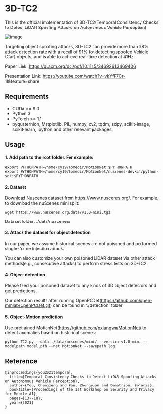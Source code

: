 # 3D-TC2
This is the official implementation of 3D-TC2(Temporal Consistency Checks to Detect LiDAR Spoofing Attacks on Autonomous Vehicle Perception)

![image](https://user-images.githubusercontent.com/16199843/182342087-c2c67ed6-6ef7-4144-ab9a-3e91aadce45d.png)

Targeting object spoofing attacks, 3D-TC2 can provide more than 98% attack detection rate with a recall of 91% for detecting spoofed Vehicle
(Car) objects, and is able to achieve real-time detection at 41Hz.

Paper Link: https://dl.acm.org/doi/pdf/10.1145/3469261.3469406

Presentation Link: https://youtube.com/watch?v=vkYfP7Cr-1I&feature=share

## Requirements
- CUDA >= 9.0
- Python 3
- PyTorch >= 1.1
- pyquaternion, Matplotlib, PIL, numpy, cv2, tqdm, scipy, scikit-image, scikit-learn, ipython and other relevant packages

## Usage
#### 1. Add path to the root folder. For example:
```
export PYTHONPATH=/home/cy19/homedir/MotionNet:$PYTHONPATH
export PYTHONPATH=/home/cy19/homedir/MotionNet/nuscenes-devkit/python-sdk:$PYTHONPATH
```

#### 2. Dataset

Download Nuscenes dataset from https://www.nuscenes.org/. For example, to download the nuScenes mini split:
```
wget https://www.nuscenes.org/data/v1.0-mini.tgz
```
Dataset folder: ./data/nuscenes/

#### 3. Attack the dataset for object detection
In our paper, we assume historical scenes are not poisoned and performed single-frame injection attack. 

You can also customize your own poisoned LiDAR dataset via other attack methods(e.g., consecutive attacks) to perform stress tests on 3D-TC2.

#### 4. Object detection
Please feed your poisoned dataset to any kinds of 3D object detectors and get predictions.

Our detection results after running OpenPCDet(https://github.com/open-mmlab/OpenPCDet.git) can be found in './detection' folder

#### 5. Object-Motion prediction
Use pretrained MotionNet(https://github.com/pxiangwu/MotionNet) to detect anomalies based on historical scenes:
```
python TC2.py --data ./data/nuscenes/mini/ --version v1.0-mini --modelpath model.pth --net MotionNet --savepath log
```


## Reference
```
@inproceedings{you2021temporal,
  title={Temporal Consistency Checks to Detect LiDAR Spoofing Attacks on Autonomous Vehicle Perception},
  author={You, Chengzeng and Hau, Zhongyuan and Demetriou, Soteris},
  booktitle={Proceedings of the 1st Workshop on Security and Privacy for Mobile AI},
  pages={13--18},
  year={2021}
}
```
